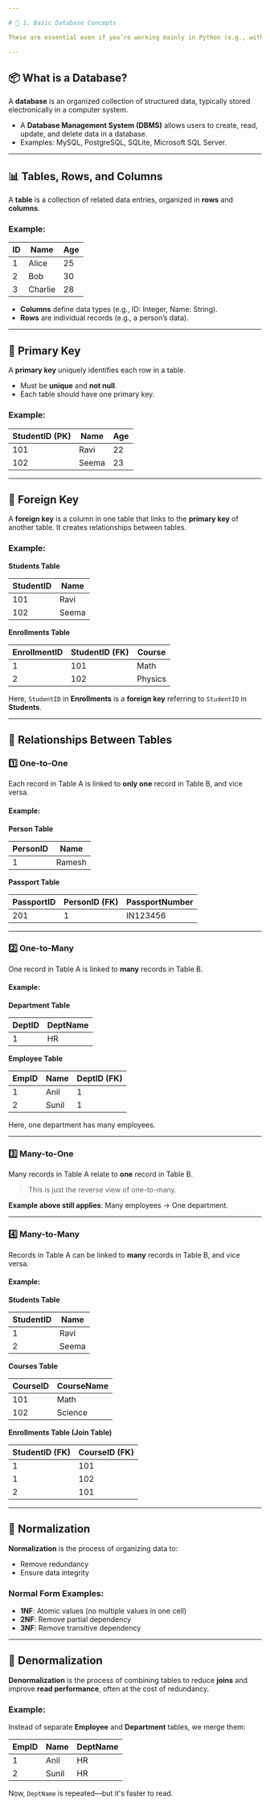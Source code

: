 ```yaml
---

# 🧱 1. Basic Database Concepts

These are essential even if you’re working mainly in Python (e.g., with Pandas or SQL-based workflows).

---
```


## 📦 What is a Database?

A **database** is an organized collection of structured data, typically stored electronically in a computer system.

* A **Database Management System (DBMS)** allows users to create, read, update, and delete data in a database.
* Examples: MySQL, PostgreSQL, SQLite, Microsoft SQL Server.

---

## 📊 Tables, Rows, and Columns

A **table** is a collection of related data entries, organized in **rows** and **columns**.

### Example:

| ID | Name    | Age |
| -- | ------- | --- |
| 1  | Alice   | 25  |
| 2  | Bob     | 30  |
| 3  | Charlie | 28  |

* **Columns** define data types (e.g., ID: Integer, Name: String).
* **Rows** are individual records (e.g., a person’s data).

---

## 🔑 Primary Key

A **primary key** uniquely identifies each row in a table.

* Must be **unique** and **not null**.
* Each table should have one primary key.

### Example:

| **StudentID** (PK) | Name  | Age |
| ------------------ | ----- | --- |
| 101                | Ravi  | 22  |
| 102                | Seema | 23  |

---

## 🔗 Foreign Key

A **foreign key** is a column in one table that links to the **primary key** of another table. It creates relationships between tables.

### Example:

**Students Table**

| StudentID | Name  |
| --------- | ----- |
| 101       | Ravi  |
| 102       | Seema |

**Enrollments Table**

| EnrollmentID | StudentID (FK) | Course  |
| ------------ | -------------- | ------- |
| 1            | 101            | Math    |
| 2            | 102            | Physics |

Here, `StudentID` in **Enrollments** is a **foreign key** referring to `StudentID` in **Students**.

---

## 🔄 Relationships Between Tables

### 1️⃣ One-to-One

Each record in Table A is linked to **only one** record in Table B, and vice versa.

#### Example:

**Person Table**

| PersonID | Name   |
| -------- | ------ |
| 1        | Ramesh |

**Passport Table**

| PassportID | PersonID (FK) | PassportNumber |
| ---------- | ------------- | -------------- |
| 201        | 1             | IN123456       |

---

### 2️⃣ One-to-Many

One record in Table A is linked to **many** records in Table B.

#### Example:

**Department Table**

| DeptID | DeptName |
| ------ | -------- |
| 1      | HR       |

**Employee Table**

| EmpID | Name  | DeptID (FK) |
| ----- | ----- | ----------- |
| 1     | Anil  | 1           |
| 2     | Sunil | 1           |

Here, one department has many employees.

---

### 3️⃣ Many-to-One

Many records in Table A relate to **one** record in Table B.

> This is just the reverse view of one-to-many.

**Example above still applies**: Many employees → One department.

---

### 4️⃣ Many-to-Many

Records in Table A can be linked to **many** records in Table B, and vice versa.

#### Example:

**Students Table**

| StudentID | Name  |
| --------- | ----- |
| 1         | Ravi  |
| 2         | Seema |

**Courses Table**

| CourseID | CourseName |
| -------- | ---------- |
| 101      | Math       |
| 102      | Science    |

**Enrollments Table (Join Table)**

| StudentID (FK) | CourseID (FK) |
| -------------- | ------------- |
| 1              | 101           |
| 1              | 102           |
| 2              | 101           |

---

## 🧹 Normalization

**Normalization** is the process of organizing data to:

* Remove redundancy
* Ensure data integrity

### Normal Form Examples:

* **1NF**: Atomic values (no multiple values in one cell)
* **2NF**: Remove partial dependency
* **3NF**: Remove transitive dependency

---

## 🔄 Denormalization

**Denormalization** is the process of combining tables to reduce **joins** and improve **read performance**, often at the cost of redundancy.

### Example:

Instead of separate **Employee** and **Department** tables, we merge them:

| EmpID | Name  | DeptName |
| ----- | ----- | -------- |
| 1     | Anil  | HR       |
| 2     | Sunil | HR       |

Now, `DeptName` is repeated—but it's faster to read.


